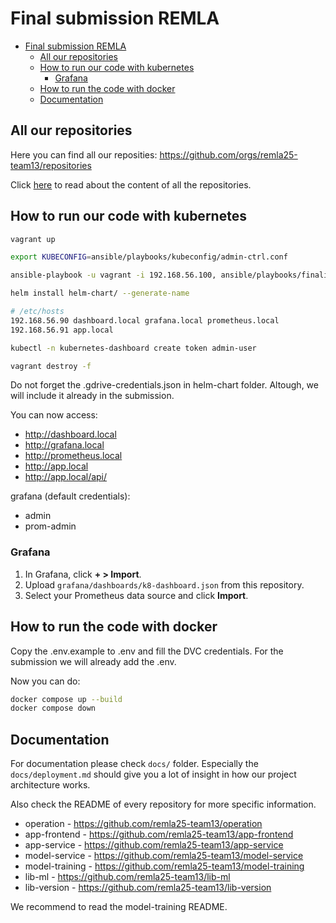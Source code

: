 # Final submission REMLA

- [Final submission REMLA](#final-submission-remla)
  - [All our repositories](#all-our-repositories)
  - [How to run our code with kubernetes](#how-to-run-our-code-with-kubernetes)
    - [Grafana](#grafana)
  - [How to run the code with docker](#how-to-run-the-code-with-docker)
  - [Documentation](#documentation)

## All our repositories
Here you can find all our reposities: https://github.com/orgs/remla25-team13/repositories

 Click [here](https://github.com/remla25-team13/operation/blob/main/docs/deployment.md#repository-content) to read about the content of all the repositories.

## How to run our code with kubernetes

```bash
vagrant up

export KUBECONFIG=ansible/playbooks/kubeconfig/admin-ctrl.conf

ansible-playbook -u vagrant -i 192.168.56.100, ansible/playbooks/finalization.yml

helm install helm-chart/ --generate-name

# /etc/hosts
192.168.56.90 dashboard.local grafana.local prometheus.local
192.168.56.91 app.local

kubectl -n kubernetes-dashboard create token admin-user

vagrant destroy -f
```

Do not forget the .gdrive-credentials.json in helm-chart folder. Altough, we will include it already in the submission.

You can now access:
- http://dashboard.local
- http://grafana.local
- http://prometheus.local
- http://app.local
- http://app.local/api/

grafana (default credentials):
- admin
- prom-admin

### Grafana

1. In Grafana, click **+ > Import**.
2. Upload `grafana/dashboards/k8-dashboard.json` from this repository.
3. Select your Prometheus data source and click **Import**.

## How to run the code with docker
Copy the .env.example to .env and fill the DVC credentials. For the submission we will already add the .env.

Now you can do:
```bash
docker compose up --build
docker compose down
```

## Documentation
For documentation please check ```docs/``` folder. Especially the ```docs/deployment.md``` should give you a lot of insight in how our project architecture works.

Also check the README of every repository for more specific information.

- operation - https://github.com/remla25-team13/operation
- app-frontend - https://github.com/remla25-team13/app-frontend
- app-service - https://github.com/remla25-team13/app-service
- model-service - https://github.com/remla25-team13/model-service
- model-training - https://github.com/remla25-team13/model-training
- lib-ml - https://github.com/remla25-team13/lib-ml
- lib-version - https://github.com/remla25-team13/lib-version

We recommend to read the model-training README.
